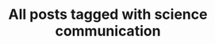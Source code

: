 ---
layout: tag
title: "All posts tagged with science communication"
permalink: /weblog/tags/science-communication/
taxonomy: science communication
---